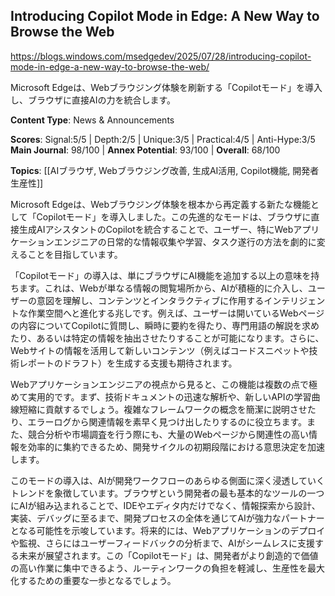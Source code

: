 ## Introducing Copilot Mode in Edge: A New Way to Browse the Web

https://blogs.windows.com/msedgedev/2025/07/28/introducing-copilot-mode-in-edge-a-new-way-to-browse-the-web/

Microsoft Edgeは、Webブラウジング体験を刷新する「Copilotモード」を導入し、ブラウザに直接AIの力を統合します。

**Content Type**: News & Announcements

**Scores**: Signal:5/5 | Depth:2/5 | Unique:3/5 | Practical:4/5 | Anti-Hype:3/5
**Main Journal**: 98/100 | **Annex Potential**: 93/100 | **Overall**: 68/100

**Topics**: [[AIブラウザ, Webブラウジング改善, 生成AI活用, Copilot機能, 開発者生産性]]

Microsoft Edgeは、Webブラウジング体験を根本から再定義する新たな機能として「Copilotモード」を導入しました。この先進的なモードは、ブラウザに直接生成AIアシスタントのCopilotを統合することで、ユーザー、特にWebアプリケーションエンジニアの日常的な情報収集や学習、タスク遂行の方法を劇的に変えることを目指しています。

「Copilotモード」の導入は、単にブラウザにAI機能を追加する以上の意味を持ちます。これは、Webが単なる情報の閲覧場所から、AIが積極的に介入し、ユーザーの意図を理解し、コンテンツとインタラクティブに作用するインテリジェントな作業空間へと進化する兆しです。例えば、ユーザーは開いているWebページの内容についてCopilotに質問し、瞬時に要約を得たり、専門用語の解説を求めたり、あるいは特定の情報を抽出させたりすることが可能になります。さらに、Webサイトの情報を活用して新しいコンテンツ（例えばコードスニペットや技術レポートのドラフト）を生成する支援も期待されます。

Webアプリケーションエンジニアの視点から見ると、この機能は複数の点で極めて実用的です。まず、技術ドキュメントの迅速な解析や、新しいAPIの学習曲線短縮に貢献するでしょう。複雑なフレームワークの概念を簡潔に説明させたり、エラーログから関連情報を素早く見つけ出したりするのに役立ちます。また、競合分析や市場調査を行う際にも、大量のWebページから関連性の高い情報を効率的に集約できるため、開発サイクルの初期段階における意思決定を加速します。

このモードの導入は、AIが開発ワークフローのあらゆる側面に深く浸透していくトレンドを象徴しています。ブラウザという開発者の最も基本的なツールの一つにAIが組み込まれることで、IDEやエディタ内だけでなく、情報探索から設計、実装、デバッグに至るまで、開発プロセスの全体を通じてAIが強力なパートナーとなる可能性を示唆しています。将来的には、Webアプリケーションのデプロイや監視、さらにはユーザーフィードバックの分析まで、AIがシームレスに支援する未来が展望されます。この「Copilotモード」は、開発者がより創造的で価値の高い作業に集中できるよう、ルーティンワークの負担を軽減し、生産性を最大化するための重要な一歩となるでしょう。
